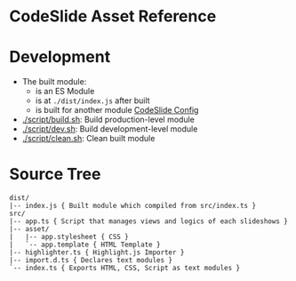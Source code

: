 # CodeSlide Asset Reference

# Development
- The built module:
  - is an ES Module
  - is at `./dist/index.js` after built
  - is built for another module [CodeSlide Config](../../codeslide-config/)
- [./script/build.sh](../script/build.sh): Build production-level module
- [./script/dev.sh](../script/dev.sh): Build development-level module
- [./script/clean.sh](../script/clean.sh): Clean built module

# Source Tree
```
dist/
|-- index.js { Built module which compiled from src/index.ts }
src/
|-- app.ts { Script that manages views and logics of each slideshows }
|-- asset/
|   |-- app.stylesheet { CSS }
|   `-- app.template { HTML Template }
|-- highlighter.ts { Highlight.js Importer }
|-- import.d.ts { Declares text modules }
`-- index.ts { Exports HTML, CSS, Script as text modules }
```
